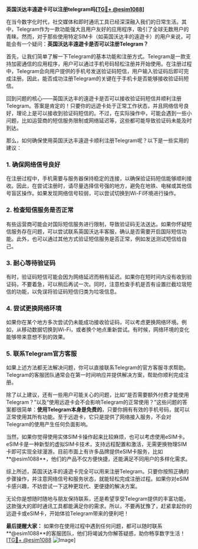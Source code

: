 **英国沃达丰遠遊卡可以注册telegram吗[[TG💪+ @esim1088](https://t.me/s/esim1088)]**

在当今数字化时代，社交媒体和即时通讯工具已经深深融入我们的日常生活。其中，Telegram作为一款功能强大且用户友好的应用程序，吸引了全球无数用户的青睐。然而，对于那些使用特定SIM卡（如英国沃达丰的遠遊卡）的用户来说，可能会有一个疑问：**英国沃达丰遠遊卡是否可以注册Telegram？**

首先，让我们简单了解一下Telegram的基本功能和注册方式。Telegram是一款支持加密通信的应用程序，用户可以通过手机号码轻松注册并开始使用。在注册过程中，Telegram会向用户提供的手机号发送验证码短信，用户输入验证码后即可完成注册。因此，能否成功注册Telegram的关键在于手机卡是否能够接收验证码短信。

回到问题的核心——英国沃达丰的遠遊卡是否可以接收验证码短信并顺利注册Telegram。答案是肯定的！只要你的远遊卡处于正常工作状态，并且网络信号良好，理论上是可以接收到验证码短信的。不过，在实际操作中，可能会遇到一些小问题，比如运营商的短信服务限制或网络延迟等，这些都可能导致验证码未能及时到达。

那么，如何确保使用英国沃达丰遠遊卡顺利注册Telegram呢？以下是一些实用的建议：

### **1. 确保网络信号良好**
在注册过程中，手机需要与服务器保持稳定的连接，以确保验证码短信能够顺利接收。因此，在尝试注册时，请尽量选择信号强的地方，避免在地铁、电梯或其他信号盲区操作。如果发现网络信号较弱，可以尝试切换到Wi-Fi环境进行操作。

### **2. 检查短信服务是否正常**
有些运营商可能会对国际短信服务进行限制，导致验证码无法送达。如果你怀疑短信服务存在问题，可以尝试联系英国沃达丰客服，确认是否需要开启国际短信功能。此外，也可以通过其他方式验证短信服务是否正常，例如发送测试短信给自己。

### **3. 耐心等待验证码**
有时，验证码短信可能会因为网络延迟而稍有延迟。如果你在短时间内没有收到验证码，不要着急，可以稍后再试一次。同时，注意检查手机是否有设置拦截垃圾短信的功能，以免误将验证码短信归类为垃圾信息。

### **4. 尝试更换网络环境**
如果你在某个地方多次尝试仍未能成功接收验证码，可以考虑更换网络环境。例如，从移动数据切换到Wi-Fi，或者换个地点重新尝试。有时候，网络环境的变化能够带来意想不到的效果。

### **5. 联系Telegram官方客服**
如果上述方法都无法解决问题，你可以直接联系Telegram的官方客服寻求帮助。Telegram的客服团队通常会在第一时间响应并提供解决方案，帮助你顺利完成注册。

除了以上建议，还有一些用户可能关心的问题，比如“是否需要额外付费才能使用Telegram？”以及“使用远遊卡会不会影响Telegram的正常使用？”这些问题的答案都很简单：**使用Telegram本身是免费的**，只要你拥有有效的手机号码，就可以正常使用其所有功能。至于远遊卡，它只是提供了网络接入服务，不会对Telegram的使用产生任何负面影响。

当然，如果你觉得使用实体SIM卡操作起来比较麻烦，也可以考虑使用eSIM卡。eSIM卡是一种新型的虚拟SIM卡技术，支持远程配置和激活，无需更换物理SIM卡即可实现全球漫游。目前市面上有许多品牌提供eSIM卡服务，比如**@esim1088**，他们的产品不仅方便快捷，还能满足不同用户的多样化需求。

综上所述，英国沃达丰的遠遊卡完全可以用来注册Telegram。只要你按照正确的步骤操作，并注意网络信号和服务状态，就能轻松完成注册过程。如果你对eSIM卡感兴趣，不妨尝试一下这种更现代、更便捷的解决方案。

无论你是想随时随地与朋友保持联系，还是希望享受Telegram提供的丰富功能，这款强大的即时通讯工具都能满足你的需求。所以，不要再犹豫了，赶紧拿起你的远遊卡或eSIM卡，开始体验Telegram带来的便利吧！

**最后提醒大家：** 如果你在使用过程中遇到任何问题，都可以随时联系**@esim1088**的客服团队，他们将竭诚为你解答疑惑，助你畅享数字生活！[[TG💪+ @esim1088](https://t.me/s/esim1088) ![Image](https://i.postimg.cc/4NQfJmqS/Snipaste-2025-05-13-00-14-12.png)]